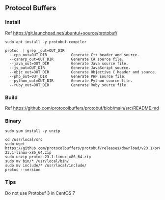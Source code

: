 ## Protocol Buffers

### Install

Ref https://git.launchpad.net/ubuntu/+source/protobuf/

```
sudo apt install -y protobuf-compiler
```

```
protoc  | grep _out=OUT_DIR
  --cpp_out=OUT_DIR           Generate C++ header and source.
  --csharp_out=OUT_DIR        Generate C# source file.
  --java_out=OUT_DIR          Generate Java source file.
  --js_out=OUT_DIR            Generate JavaScript source.
  --objc_out=OUT_DIR          Generate Objective C header and source.
  --php_out=OUT_DIR           Generate PHP source file.
  --python_out=OUT_DIR        Generate Python source file.
  --ruby_out=OUT_DIR          Generate Ruby source file.
```

### Build

Ref https://github.com/protocolbuffers/protobuf/blob/main/src/README.md

### Binary

```
sudo yum install -y unzip

cd /usr/local/src
sudo wget https://github.com/protocolbuffers/protobuf/releases/download/v23.1/protoc-23.1-linux-x86_64.zip
sudo unzip protoc-23.1-linux-x86_64.zip
sudo mv bin/* /usr/local/bin/
sudo mv include/* /usr/local/include/
protoc --version
```

### Tips

Do not use Protobuf 3 in CentOS 7
